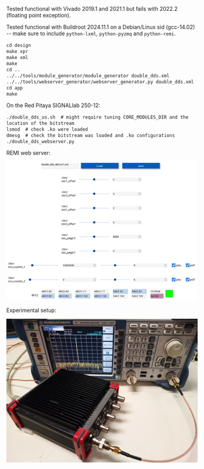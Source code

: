Tested functional with Vivado 2019.1 and 2021.1 but fails with 2022.2 (floating point exception).

Tested functional with Buildroot 2024.11.1 on a Debian/Linux sid (gcc-14.02) --
make sure to include ``python-lxml``, ``python-pyzmq`` and ``python-remi``.

```
cd design
make xpr
make xml
make
cd ..
../../tools/module_generator/module_generator double_dds.xml
../../tools/webserver_generator/webserver_generator.py double_dds.xml
cd app
make
```

On the Red Pitaya SIGNALlab 250-12:
```
./double_dds_us.sh  # might require tuning CORE_MODULES_DIR and the location of the bitstream
lsmod  # check .ko were loaded
dmesg  # check the bitstream was loaded and .ko configurations
./double_dds_webserver.py
```

REMI web server:

<img src="2025-06-13-103359_2704x1050_scrot.png">

Experimental setup:

<img src="redpit12.jpg">

